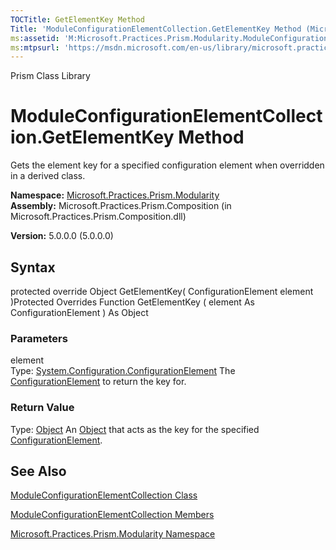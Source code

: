 ```yaml
---
TOCTitle: GetElementKey Method
Title: 'ModuleConfigurationElementCollection.GetElementKey Method (Microsoft.Practices.Prism.Modularity)'
ms:assetid: 'M:Microsoft.Practices.Prism.Modularity.ModuleConfigurationElementCollection.GetElementKey(System.Configuration.ConfigurationElement)'
ms:mtpsurl: 'https://msdn.microsoft.com/en-us/library/microsoft.practices.prism.modularity.moduleconfigurationelementcollection.getelementkey(v=pandp.50)'
---
```


Prism Class Library

ModuleConfigurationElementCollection.GetElementKey Method
=============================================================

Gets the element key for a specified configuration element when overridden in a derived class.

**Namespace:** [Microsoft.Practices.Prism.Modularity](https://msdn.microsoft.com/library/microsoft.practices.prism.modularity)
**Assembly:** Microsoft.Practices.Prism.Composition (in Microsoft.Practices.Prism.Composition.dll)

**Version:** 5.0.0.0 (5.0.0.0)

## Syntax


protected override Object GetElementKey( ConfigurationElement element )Protected Overrides Function GetElementKey ( element As ConfigurationElement ) As Object

### Parameters

element  
Type: [System.Configuration.ConfigurationElement](http://msdn.microsoft.com/en-us/library/kyx77cz3)
The [ConfigurationElement](http://msdn.microsoft.com/en-us/library/kyx77cz3) to return the key for.

### Return Value

Type: [Object](http://msdn.microsoft.com/en-us/library/e5kfa45b)
An [Object](http://msdn.microsoft.com/en-us/library/e5kfa45b) that acts as the key for the specified [ConfigurationElement](http://msdn.microsoft.com/en-us/library/kyx77cz3).

See Also
--------


[ModuleConfigurationElementCollection Class](https://msdn.microsoft.com/library/microsoft.practices.prism.modularity.moduleconfigurationelementcollection)

[ModuleConfigurationElementCollection Members](https://msdn.microsoft.com/allmembers.t:microsoft.practices.prism.modularity.moduleconfigurationelementcollection)

[Microsoft.Practices.Prism.Modularity Namespace](https://msdn.microsoft.com/library/microsoft.practices.prism.modularity)
